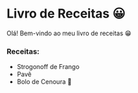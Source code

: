 # Livro de Receitas :grinning:

Olá! Bem-vindo ao meu livro de receitas :grin:

### Receitas:

- Strogonoff de Frango
- Pavê 
- Bolo de Cenoura 🥕 



